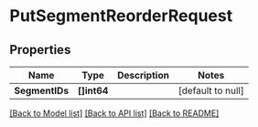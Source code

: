 # PutSegmentReorderRequest

## Properties
Name | Type | Description | Notes
------------ | ------------- | ------------- | -------------
**SegmentIDs** | **[]int64** |  | [default to null]

[[Back to Model list]](../README.md#documentation-for-models) [[Back to API list]](../README.md#documentation-for-api-endpoints) [[Back to README]](../README.md)

